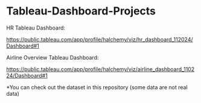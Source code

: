 # Tableau-Dashboard-Projects

HR Tableau Dashboard:

https://public.tableau.com/app/profile/halchemy/viz/hr_dashboard_112024/Dashboard#1

Airline Overview Tableau Dashboard: 

https://public.tableau.com/app/profile/halchemy/viz/airline_dashboard_110224/Dashboard#1


*You can check out the dataset in this repository (some data are not real data)

